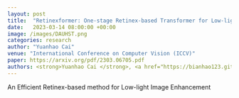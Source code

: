 ```yaml
---
layout: post
title:  "Retinexformer: One-stage Retinex-based Transformer for Low-light Image Enhancement"
date:   2023-03-14 08:00:00 +00:00
image: /images/DAUHST.png
categories: research
author: "Yuanhao Cai"
venue: "International Conference on Computer Vision (ICCV)"
paper: https://arxiv.org/pdf/2303.06705.pdf
authors: <strong>Yuanhao Cai </strong>, <a href="https://bianhao123.github.io/">Hao Bian</a>, Jing Lin, <a href="https://www.sigs.tsinghua.edu.cn/whq/">Haoqian Wang</a>, <a href="http://people.ee.ethz.ch/~timofter/">Radu Timofte</a>, <a href="https://yulunzhang.com/">Yulun Zhang</a>
---
```

An Efficient Retinex-based method for Low-light Image Enhancement
